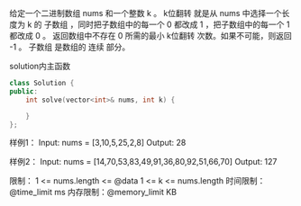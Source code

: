 给定一个二进制数组 nums 和一个整数 k 。
k位翻转 就是从 nums 中选择一个长度为 k 的 子数组 ，同时把子数组中的每一个 0 都改成 1 ，把子数组中的每一个 1 都改成 0 。
返回数组中不存在 0 所需的最小 k位翻转 次数。如果不可能，则返回 -1 。
子数组 是数组的 连续 部分。

solution内主函数
```cpp
class Solution {
public:
    int solve(vector<int>& nums, int k) {

    }
};
```

样例1：
Input: nums = [3,10,5,25,2,8]
Output: 28

样例2：
Input: nums = [14,70,53,83,49,91,36,80,92,51,66,70]
Output: 127

限制：
1 <= nums.length <= @data
1 <= k <= nums.length
时间限制：@time_limit ms
内存限制：@memory_limit KB